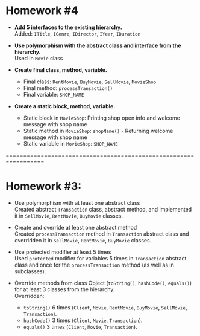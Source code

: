 # Homework #4

- **Add 5 interfaces to the existing hierarchy.**  
  Added: `ITitle`, `IGenre`, `IDirector`, `IYear`, `IDuration`  

- **Use polymorphism with the abstract class and interface from the hierarchy.**  
  Used in `Movie` class  

- **Create final class, method, variable.**  
  - Final class: `RentMovie`, `BuyMovie`, `SellMovie`, `MovieShop`  
  - Final method: `processTransaction()`  
  - Final variable: `SHOP_NAME`  

- **Create a static block, method, variable.**  
  - Static block in `MovieShop`: Printing shop open info and welcome message with shop name  
  - Static method in `MovieShop`: `shopName()` - Returning welcome message with shop name  
  - Static variable in `MovieShop`: `SHOP_NAME`  

=================================================================

# Homework #3:

- Use polymorphism with at least one abstract class  
    Created abstract `Transaction` class, abstract method, and implemented it in `SellMovie`, `RentMovie`, `BuyMovie` classes.  

- Create and override at least one abstract method  
    Created `processTransaction` method in `Transaction` abstract class and overridden it in `SellMovie`, `RentMovie`, `BuyMovie` classes.  

- Use protected modifier at least 5 times  
    Used `protected` modifier for variables 5 times in `Transaction` abstract class and once for the `processTransaction` method (as well as in subclasses).  

- Override methods from class Object (`toString()`, `hashCode()`, `equals()`) for at least 3 classes from the hierarchy.  
    Overridden:  
    - `toString()` 6 times (`Client`, `Movie`, `RentMovie`, `BuyMovie`, `SellMovie`, `Transaction`).  
    - `hashCode()` 3 times (`Client`, `Movie`, `Transaction`).  
    - `equals()` 3 times (`Client`, `Movie`, `Transaction`).  
